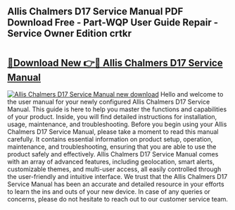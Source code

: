 ## Allis Chalmers D17 Service Manual PDF Download Free - Part-WQP User Guide Repair - Service Owner Edition crtkr

# <h2><a href="http://bc16970.oget.top/?id=Allis+Chalmers+D17+Service+Manual">🔗Download New 👉🔴 Allis Chalmers D17 Service Manual</a></h2>

[![Allis Chalmers D17 Service Manual new download](https://i.imgur.com/5g1atiW.png)](http://bc16970.oget.top/?id=Allis+Chalmers+D17+Service+Manual)
Hello and welcome to the user manual for your newly configured Allis Chalmers D17 Service Manual. This guide is here to help you master the functions and capabilities of your product. Inside, you will find detailed instructions for installation, usage, maintenance, and troubleshooting. Before you begin using your Allis Chalmers D17 Service Manual, please take a moment to read this manual carefully. It contains essential information on product setup, operation, maintenance, and troubleshooting, ensuring that you are able to use the product safely and effectively. Allis Chalmers D17 Service Manual comes with an array of advanced features, including geolocation, smart alerts, customizable themes, and multi-user access, all easily controlled through the user-friendly and intuitive interface. We trust that the Allis Chalmers D17 Service Manual has been an accurate and detailed resource in your efforts to learn the ins and outs of your new device. In case of any queries or concerns, please do not hesitate to reach out to our customer service team.
